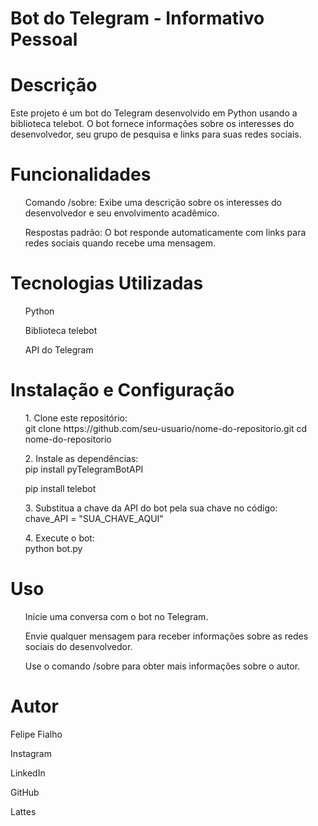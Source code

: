 # Bot do Telegram - Informativo Pessoal #

<h1>Descrição</h1>
<p>Este projeto é um bot do Telegram desenvolvido em Python usando a biblioteca telebot. O bot fornece informações sobre os interesses do desenvolvedor, seu grupo de pesquisa e links para suas redes sociais.</p>

<h1>Funcionalidades</h1>
<ul>Comando /sobre: Exibe uma descrição sobre os interesses do desenvolvedor e seu envolvimento acadêmico.</ul>
<ul>Respostas padrão: O bot responde automaticamente com links para redes sociais quando recebe uma mensagem.</ul>

<h1>Tecnologias Utilizadas</h1>

<ul>Python</ul>
<ul>Biblioteca telebot</ul>
<ul>API do Telegram</ul>

<h1>Instalação e Configuração</h1>

<ul>1. Clone este repositório:
<br>
git clone https://github.com/seu-usuario/nome-do-repositorio.git
cd nome-do-repositorio
</ul> 

<ul>2. Instale as dependências:
<br>
pip install pyTelegramBotAPI
</ul> 
<ul>
pip install telebot
</ul>

<ul>3. Substitua a chave da API do bot pela sua chave no código:
<br>
chave_API = "SUA_CHAVE_AQUI"
</ul> 

<ul>4. Execute o bot:
<br>
python bot.py
</ul> 

<h1>Uso</h1>

<ul>Inicie uma conversa com o bot no Telegram.</ul>
<ul>Envie qualquer mensagem para receber informações sobre as redes sociais do desenvolvedor.</ul>
<ul>Use o comando /sobre para obter mais informações sobre o autor.</ul>

<h1>Autor</h1>

<p>Felipe Fialho</p>

<p>Instagram</p>
<p>LinkedIn</p>
<p>GitHub</p>
<p>Lattes</p>
